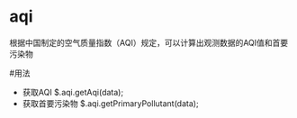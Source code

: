 aqi
===

根据中国制定的空气质量指数（AQI）规定，可以计算出观测数据的AQI值和首要污染物

#用法

* 获取AQI $.aqi.getAqi(data);
* 获取首要污染物 $.aqi.getPrimaryPollutant(data);
